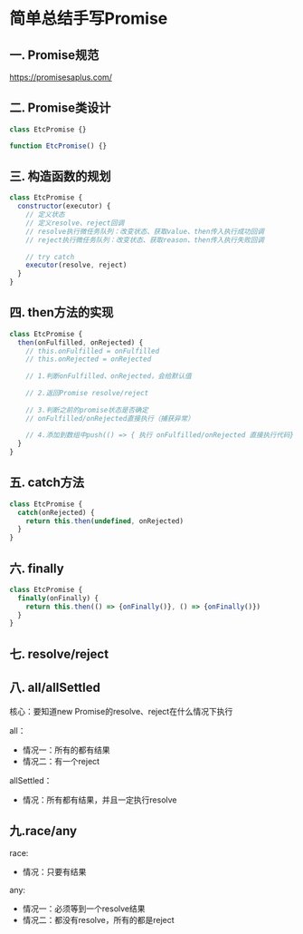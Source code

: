 # 简单总结手写Promise

## 一. Promise规范

https://promisesaplus.com/



## 二. Promise类设计

```js
class EtcPromise {}
```

```js
function EtcPromise() {}
```



## 三. 构造函数的规划

```js
class EtcPromise {
  constructor(executor) {
   	// 定义状态
    // 定义resolve、reject回调
    // resolve执行微任务队列：改变状态、获取value、then传入执行成功回调
    // reject执行微任务队列：改变状态、获取reason、then传入执行失败回调
    
    // try catch
    executor(resolve, reject)
  }
}
```



## 四. then方法的实现

```js
class EtcPromise {
  then(onFulfilled, onRejected) {
    // this.onFulfilled = onFulfilled
    // this.onRejected = onRejected
    
    // 1.判断onFulfilled、onRejected，会给默认值
    
    // 2.返回Promise resolve/reject
    
    // 3.判断之前的promise状态是否确定
    // onFulfilled/onRejected直接执行（捕获异常）
    
    // 4.添加到数组中push(() => { 执行 onFulfilled/onRejected 直接执行代码})
  }
}
```



## 五. catch方法

```js
class EtcPromise {
  catch(onRejected) {
    return this.then(undefined, onRejected)
  }
}
```



## 六. finally

```js
class EtcPromise {
  finally(onFinally) {
    return this.then(() => {onFinally()}, () => {onFinally()})
  }
}
```

## 七. resolve/reject


## 八. all/allSettled

核心：要知道new Promise的resolve、reject在什么情况下执行

all：

* 情况一：所有的都有结果
* 情况二：有一个reject

allSettled：

* 情况：所有都有结果，并且一定执行resolve


## 九.race/any

race:

* 情况：只要有结果

any:

* 情况一：必须等到一个resolve结果
* 情况二：都没有resolve，所有的都是reject